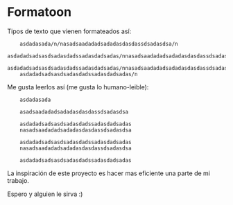 # Formatoon

Tipos de texto que vienen formateados así:

        asdadasada/n/nasadsaadadadsadadasdasdassdsadasdsa/n
        asdadadsadsasdsadasdadssadasdadsadas/nnasadsaadadadsadadasdasdassdsadasdsa/n
        asdadadsadsasdsadasdadssadasdadsadas/nnasadsaadadadsadadasdasdassdsadasdsa/n
        asdadadsadsasdsadasdadssadasdadsadas/n
        
Me gusta leerlos así (me gusta lo humano-leible):


        asdadasada
        
        asadsaadadadsadadasdasdassdsadasdsa
        
        asdadadsadsasdsadasdadssadasdadsadas
        nasadsaadadadsadadasdasdassdsadasdsa
        
        asdadadsadsasdsadasdadssadasdadsadas
        nasadsaadadadsadadasdasdassdsadasdsa
        
        asdadadsadsasdsadasdadssadasdadsadas
        
        
   La inspiración de este proyecto es hacer mas eficiente una parte de mi trabajo.
   
   Espero y alguien le sirva :)

